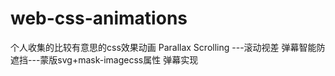 # web-css-animations
个人收集的比较有意思的css效果动画
Parallax Scrolling ---滚动视差
弹幕智能防遮挡---蒙版svg+mask-imagecss属性
弹幕实现
